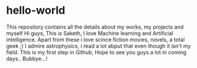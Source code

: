 # hello-world
This repository contains all the details about my works, my projects and myself
Hi guys,
This is Saketh, I love Machine learning and Artificial intelligence.
Apart from these i love scince fiction movies, novels, a total geek ;)
I admire astrophysics, i read a lot abput that even though it isn't my field. 
This is my first step in Github, Hope to see you guys a lot in coming days..
Bubbye...!
